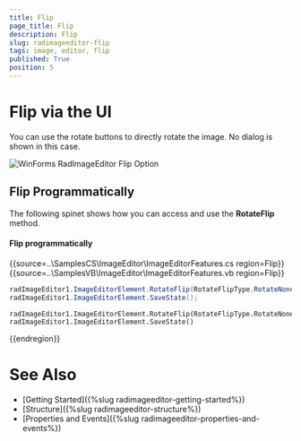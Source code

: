 ```yaml
---
title: Flip
page_title: Flip
description: Flip
slug: radimageeditor-flip
tags: image, editor, flip 
published: True
position: 5
---
```



# Flip via the UI

You can use the rotate buttons to directly rotate the image. No dialog is shown in this case.

![WinForms RadImageEditor Flip Option](images/image-editor-flip001.png)

## Flip Programmatically

The following spinet shows how you can access and use the __RotateFlip__ method.

#### Flip programmatically

{{source=..\SamplesCS\ImageEditor\ImageEditorFeatures.cs region=Flip}} 
{{source=..\SamplesVB\ImageEditor\ImageEditorFeatures.vb region=Flip}}
````C#
radImageEditor1.ImageEditorElement.RotateFlip(RotateFlipType.RotateNoneFlipX);
radImageEditor1.ImageEditorElement.SaveState();

````
````VB.NET
radImageEditor1.ImageEditorElement.RotateFlip(RotateFlipType.RotateNoneFlipX)
radImageEditor1.ImageEditorElement.SaveState()

```` 


{{endregion}}

# See Also

* [Getting Started]({%slug radimageeditor-getting-started%})
* [Structure]({%slug radimageeditor-structure%})
* [Properties and Events]({%slug radimageeditor-properties-and-events%})
